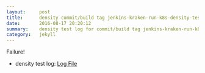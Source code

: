 ```yaml
---
layout:     post
title:      density commit/build tag jenkins-kraken-run-k8s-density-tests-121-30
date:       2016-08-17 20:20:12
summary:    density test log for commit/build tag jenkins-kraken-run-k8s-density-tests-121-30.
category:   jekyll
---
```


Failure!

- density test log: [Log File](http://s3-us-west-2.amazonaws.com/kraken-e2e-logs/density/jenkins-kraken-run-k8s-density-tests-121-30/build-log.txt)
